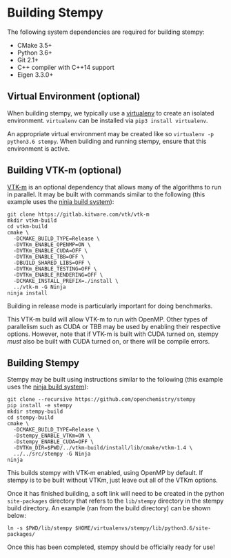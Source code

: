 Building Stempy
===============

The following system dependencies are required for building stempy:

 * CMake 3.5+
 * Python 3.6+
 * Git 2.1+
 * C++ compiler with C++14 support
 * Eigen 3.3.0+

Virtual Environment (optional)
------------------------------
When building stempy, we typically use a [virtualenv](https://virtualenv.pypa.io/en/latest/)
to create an isolated environment. `virtualenv` can be installed via `pip3 install virtualenv`.

An appropriate virtual environment may be created like so `virtualenv -p python3.6 stempy`. When
building and running stempy, ensure that this environment is active.

Building VTK-m (optional)
-------------------------
[VTK-m](https://gitlab.kitware.com/vtk/vtk-m) is an optional dependency that allows many
of the algorithms to run in parallel. It may be built with commands similar to the
following (this example uses the [ninja build system](https://ninja-build.org/)):
```
git clone https://gitlab.kitware.com/vtk/vtk-m
mkdir vtkm-build
cd vtkm-build
cmake \
  -DCMAKE_BUILD_TYPE=Release \
  -DVTKm_ENABLE_OPENMP=ON \
  -DVTKm_ENABLE_CUDA=OFF \
  -DVTKm_ENABLE_TBB=OFF \
  -DBUILD_SHARED_LIBS=OFF \
  -DVTKm_ENABLE_TESTING=OFF \
  -DVTKm_ENABLE_RENDERING=OFF \
  -DCMAKE_INSTALL_PREFIX=./install \
  ../vtk-m -G Ninja
ninja install
 ````
Building in release mode is particularly important for doing benchmarks.

This VTK-m build will allow VTK-m to run with OpenMP. Other types of parallelism
such as CUDA or TBB may be used by enabling their respective options. However,
note that if VTK-m is built with CUDA turned on, stempy *must* also be
built with CUDA turned on, or there will be compile errors.

Building Stempy
---------------
Stempy may be built using instructions similar to the following
(this example uses the [ninja build system](https://ninja-build.org/)):
```
git clone --recursive https://github.com/openchemistry/stempy
pip install -e stempy
mkdir stempy-build
cd stempy-build
cmake \
  -DCMAKE_BUILD_TYPE=Release \
  -Dstempy_ENABLE_VTKm=ON \
  -Dstempy_ENABLE_CUDA=OFF \
  -DVTKm_DIR=$PWD/../vtkm-build/install/lib/cmake/vtkm-1.4 \
  ../../src/stempy -G Ninja
ninja
```

This builds stempy with VTK-m enabled, using OpenMP by default. If stempy is to be
built without VTKm, just leave out all of the VTKm options.

Once it has finished building, a soft link will need to be created in the python
`site-packages` directory that refers to the `lib/stempy` directory in the stempy
build directory. An example (ran from the build directory) can be shown below:
```
ln -s $PWD/lib/stempy $HOME/virtualenvs/stempy/lib/python3.6/site-packages/
```

Once this has been completed, stempy should be officially ready for use!

